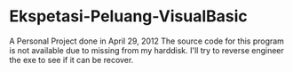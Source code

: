 # Ekspetasi-Peluang-VisualBasic
A Personal Project done in April 29, 2012
The source code for this program is not available due to missing from my harddisk. I'll try to reverse engineer the exe to see if it can be recover.
